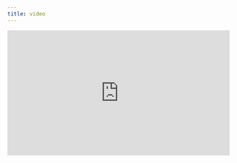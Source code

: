 ```yaml
---
title: video
---
```


<div style="padding:56.25% 0 0 0;position:relative;"><iframe src="https://player.vimeo.com/video/399218792?byline=0&portrait=0" style="position:absolute;top:0;left:0;width:100%;height:100%;" frameborder="0" allow="autoplay; fullscreen" allowfullscreen></iframe></div><script src="https://player.vimeo.com/api/player.js"></script>
